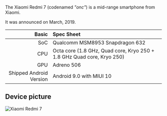 The Xiaomi Redmi 7 (codenamed _"onc"_) is a mid-range smartphone from Xiaomi.

It was announced on March, 2019.

Basic | Spec Sheet
-------:|:-------------------------
SoC | Qualcomm MSM8953 Snapdragon 632
CPU | Octa core (1.8 GHz, Quad core, Kryo 250 + 1.8 GHz Quad core, Kryo 250)
GPU | Adreno 506
Shipped Android Version | Android 9.0 with MIUI 10

## Device picture
![Xiaomi Redmi 7 ](https://i.imgur.com/PjaQrqr.png "Xiaomi Redmi 7")

